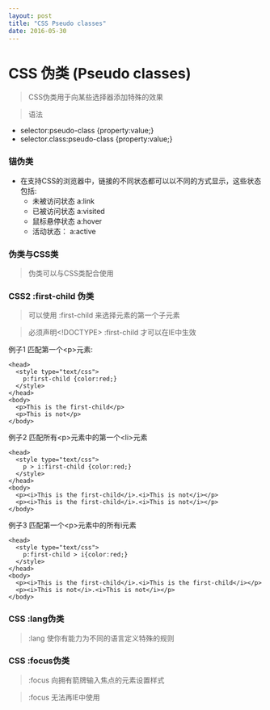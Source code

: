 ```yaml
---
layout: post
title: "CSS Pseudo classes"
date: 2016-05-30
---
```


# CSS 伪类 (Pseudo classes)  

> CSS伪类用于向某些选择器添加特殊的效果

> 语法
  - selector:pseudo-class {property:value;}
  - selector.class:pseudo-class {property:value;}  

### 锚伪类  

* 在支持CSS的浏览器中，链接的不同状态都可以以不同的方式显示，这些状态包括:
  - 未被访问状态 a:link
  - 已被访问状态 a:visited
  - 鼠标悬停状态 a:hover
  - 活动状态：   a:active  

### 伪类与CSS类  

> 伪类可以与CSS类配合使用  

### CSS2 :first-child 伪类  

> 可以使用 :first-child 来选择元素的第一个子元素

> 必须声明<!DOCTYPE> :first-child 才可以在IE中生效

例子1 匹配第一个&lt;p&gt;元素:

    <head>
      <style type="text/css">
        p:first-child {color:red;}
      </style>
    </head>
    <body>
      <p>This is the first-child</p>
      <p>This is not</p>
    </body>

例子2 匹配所有&lt;p&gt;元素中的第一个&lt;li&gt;元素

    <head>
      <style type="text/css">
        p > i:first-child {color:red;}
      </style>
    </head>
    <body>
      <p><i>This is the first-child</i>.<i>This is not</i></p>
      <p><i>This is the first-child</i>.<i>This is not</i></p>
    </body>

例子3 匹配第一个&lt;p&gt;元素中的所有i元素

    <head>
      <style type="text/css">
        p:first-child > i{color:red;}
      </style>
    </head>
    <body>
      <p><i>This is the first-child</i>.<i>This is the first-child</i></p>
      <p><i>This is not</i>.<i>This is not</i></p>
    </body>  

### CSS :lang伪类  

> :lang 使你有能力为不同的语言定义特殊的规则  


### CSS :focus伪类  

> :focus 向拥有箭牌输入焦点的元素设置样式

> :focus 无法再IE中使用

